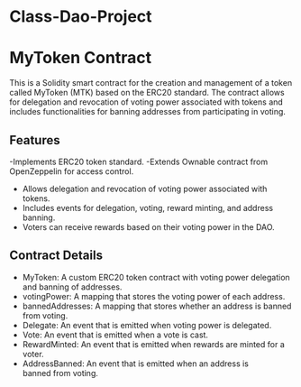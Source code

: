# Class-Dao-Project

# MyToken Contract

This is a Solidity smart contract for the creation and management of a token called MyToken (MTK) based on the ERC20 standard. The contract allows for delegation and revocation of voting power associated with tokens and includes functionalities for banning addresses from participating in voting.

## Features
-Implements ERC20 token standard.
-Extends Ownable contract from OpenZeppelin for access control.
- Allows delegation and revocation of voting power associated with tokens.
- Includes events for delegation, voting, reward minting, and address banning.
- Voters can receive rewards based on their voting power in the DAO.

## Contract Details

- MyToken: A custom ERC20 token contract with voting power delegation and banning of addresses.
- votingPower: A mapping that stores the voting power of each address.
- bannedAddresses: A mapping that stores whether an address is banned from voting.
- Delegate: An event that is emitted when voting power is delegated.
- Vote: An event that is emitted when a vote is cast.
- RewardMinted: An event that is emitted when rewards are minted for a voter.
- AddressBanned: An event that is emitted when an address is banned from voting.


